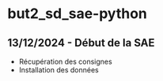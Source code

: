 # but2_sd_sae-python
## 13/12/2024 - Début de la SAE
- Récupération des consignes
- Installation des données
